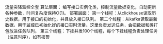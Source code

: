 流量突降监控全套
算法层面：
编写接口实例化类，控制流量数据变化，自动更新各种参数，时间复杂度保持O(1)。
部署层面：
第一个线程：从clickhouse读取历史数据，用于接口的初始化，并且放入接口队列。
第二个线程：从kafka读取最新数据，用于监控已初始化好的接口实时流量，这里负责发送任务，会把数据和类打包放进任务队列。
第三个线程：下挂并发100个线程，每个下挂线程负责处理任务（注意时序），如有报警
